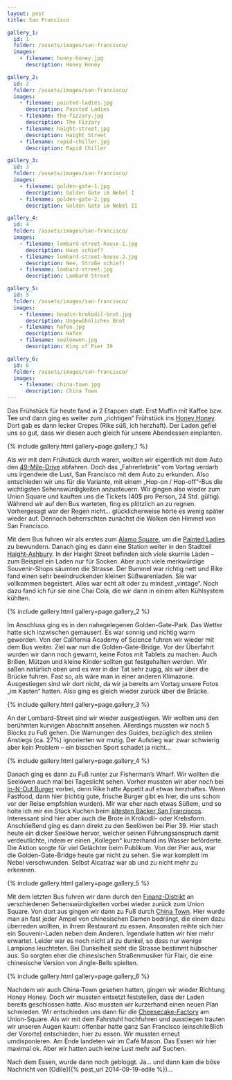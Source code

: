 ```yaml
---
layout: post
title: San Francisco

gallery_1:
  id: 1
  folder: /assets/images/san-francisco/
  images:
    - filename: honey-honey.jpg
      description: Honey Honey

gallery_2:
  id: 2
  folder: /assets/images/san-francisco/
  images:
    - filename: painted-ladies.jpg
      description: Painted Ladies
    - filename: the-fizzary.jpg
      description: The Fizzary
    - filename: haight-street.jpg
      description: Haight Street
    - filename: rapid-chiller.jpg
      description: Rapid Chiller

gallery_3:
  id: 3
  folder: /assets/images/san-francisco/
  images:
    - filename: golden-gate-1.jpg
      description: Golden Gate im Nebel I
    - filename: golden-gate-2.jpg
      description: Golden Gate im Nebel II

gallery_4:
  id: 4
  folder: /assets/images/san-francisco/
  images:
    - filename: lombard-street-house-1.jpg
      description: Haus schief?
    - filename: lombard-street-house-2.jpg
      description: Nee, Straße schief!
    - filename: lombard-street.jpg
      description: Lombard Street

gallery_5:
  id: 5
  folder: /assets/images/san-francisco/
  images:
    - filename: boudin-krokodil-brot.jpg
      description: Ungewöhnliches Brot
    - filename: hafen.jpg
      description: Hafen
    - filename: seeloewen.jpg
      description: King of Pier 39

gallery_6:
  id: 6
  folder: /assets/images/san-francisco/
  images:
    - filename: china-town.jpg
      description: China Town
---
```


Das Frühstück für heute fand in 2 Etappen statt: Erst Muffin mit Kaffee bzw. Tee und dann ging es weiter zum „richtigen“ Frühstück ins [Honey Honey][honeyhoney]. Dort gab es dann lecker Crepes (Rike süß, ich herzhaft). Der Laden gefiel uns so gut, dass wir diesen auch gleich für unsere Abendessen einplanten.

{% include gallery.html gallery=page.gallery_1 %}

Als wir mit dem Frühstück durch waren, wollten wir eigentlich mit dem Auto den [49-Mile-Drive][49-mile-drive] abfahren. Doch das „Fahrerlebnis“ vom Vortag verdarb uns irgendwie die Lust, San Francisco mit dem Auto zu erkunden. Also entschieden wir uns für die Variante, mit einem „Hop-on / Hop-off“-Bus die wichtigsten Sehenswürdigkeiten anzusteuern. Wir gingen also wieder zum Union Square und kauften uns die Tickets (40\$ pro Person, 24 Std. gültig). Während wir auf den Bus warteten, fing es plötzlich an zu regnen. Vorhergesagt war der Regen nicht… glücklicherweise hörte es wenig später wieder auf. Dennoch beherrschten zunächst die Wolken den Himmel von San Francisco.

Mit dem Bus fuhren wir als erstes zum [Alamo Square][alamo-square], um die [Painted Ladies][painted-ladies] zu bewundern. Danach ging es dann eine Station weiter in den Stadtteil [Haight-Ashbury][haight-ashbury]. In der Haight Street befinden sich viele skurrile Läden – zum Beispiel ein Laden nur für Socken. Aber auch viele merkwürdige Souvenir-Shops säumten die Strasse. Der Bummel war richtig nett und Rike fand einen sehr beeindruckenden kleinen Süßwarenladen. Sie war vollkommen begeistert. Alles war echt alt oder zu mindest „vintage“. Noch dazu fand ich für sie eine Chai Cola, die wir dann in einem alten Kühlsystem kühlten.

{% include gallery.html gallery=page.gallery_2 %}

Im Anschluss ging es in den nahegelegenen Golden-Gate-Park. Das Wetter hatte sich inzwischen gemausert. Es war sonnig und richtig warm geworden. Von der California Academy of Science fuhren wir wieder mit dem Bus weiter. Ziel war nun die Golden-Gate-Bridge. Vor der Überfahrt wurden wir dann noch gewarnt, keine Fotos mit Tablets zu machen. Auch Brillen, Mützen und kleine Kinder sollten gut festgehalten werden. Wir saßen natürlich oben und es war in der Tat sehr zugig, als wir über die Brücke fuhren. Fast so, als wäre man in einer anderen Klimazone. Ausgestiegen sind wir dort nicht, da wir ja bereits am Vortag unsere Fotos „im Kasten“ hatten. Also ging es gleich wieder zurück über die Brücke.

{% include gallery.html gallery=page.gallery_3 %}

An der Lombard-Street sind wir wieder ausgestiegen. Wir wollten uns den berühmten kurvigen Abschnitt ansehen. Allerdings mussten wir noch 5 Blocks zu Fuß gehen. Die Warnungen des Guides, bezüglich des steilen Anstiegs (ca. 27%) ignorierten wir mutig. Der Aufstieg war zwar schwierig aber kein Problem – ein bisschen Sport schadet ja nicht…

{% include gallery.html gallery=page.gallery_4 %}

Danach ging es dann zu Fuß runter zur Fisherman’s Wharf. Wir wollten die Seelöwen auch mal bei Tageslicht sehen. Vorher mussten wir aber noch bei [In-N-Out Burger][in-out-burger] vorbei, denn Rike hatte Appetit auf etwas herzhaftes. Wenn Fastfood, dann hier (richtig gute, frische Burger gibt es hier, die uns schon vor der Reise empfohlen wurden). Mir war eher nach etwas Süßem, und so holte ich mir ein Stück Kuchen beim [ältesten Bäcker San Franciscos][boudin-bakery]. Interessant sind hier aber auch die Brote in Krokodil- oder Krebsform. Anschließend ging es dann direkt zu den Seelöwen bei Pier 39. Hier stach heute ein dicker Seelöwe hervor, welcher seinen Führungsanspruch damit verdeutlichte, indem er einen „Kollegen“ kurzerhand ins Wasser beförderte. Die Aktion sorgte für viel Gelächter beim Publikum. Von der Pier aus, war die Golden-Gate-Bridge heute gar nicht zu sehen. Sie war komplett im Nebel verschwunden. Selbst Alcatraz war ab und zu nicht mehr zu erkennen.

{% include gallery.html gallery=page.gallery_5 %}

Mit dem letzten Bus fuhren wir dann durch den [Finanz-Distrikt][financial-district] an verschiedenen Sehenswürdigkeiten vorbei wieder zurück zum Union Square. Von dort aus gingen wir dann zu Fuß durch [China Town][china-town]. Hier wurde man an fast jeder Ampel von chinesischen Damen bedrängt, die einem dazu überreden wollten, in ihrem Restaurant zu essen. Ansonsten reihte sich hier ein Souvenir-Laden neben dem Anderen. Irgendwie hatten wir hier mehr erwartet. Leider war es noch nicht all zu dunkel, so dass nur wenige Lampions leuchteten. Bei Dunkelheit sieht die Strasse bestimmt hübscher aus. So sorgten eher die chinesischen Straßenmusiker für Flair, die eine chinesische Version von Jingle-Bells spielten.

{% include gallery.html gallery=page.gallery_6 %}

Nachdem wir auch China-Town gesehen hatten, gingen wir wieder Richtung Honey Honey. Doch wir mussten entsetzt feststellen, dass der Laden bereits geschlossen hatte. Also mussten wir kurzerhand einen neuen Plan schmieden. Wir entschieden uns dann für die [Cheesecake-Factory][cheesecake-factory] am Union-Square. Als wir mit dem Fahrstuhl hochfuhren und ausstiegen trauten wir unseren Augen kaum: offenbar hatte ganz San Francisco (einschließlich der Vororte) entschieden, hier zu essen. Wir mussten erneut umdisponieren. Am Ende landeten wir im Café Mason. Das Essen wir hier maximal ok. Aber wir hatten auch keine Lust mehr auf Suchen.

Nach dem Essen, wurde dann noch gebloggt. Ja… und dann kam die böse Nachricht von [Odile]({% post_url 2014-09-19-odile %})…

[honeyhoney]: http://www.honeyhoneycafeandcrepery.com/
[49-mile-drive]: https://de.wikipedia.org/wiki/49-Mile_Scenic_Drive
[alamo-square]: https://de.wikipedia.org/wiki/Alamo_Square
[painted-ladies]: https://de.wikipedia.org/wiki/Painted_Ladies
[haight-ashbury]: https://de.wikipedia.org/wiki/Haight-Ashbury
[in-out-burger]: https://www.in-n-out.com/
[boudin-bakery]: https://boudinbakery.com/
[financial-district]: https://de.wikipedia.org/wiki/Financial_District_(San_Francisco)
[china-town]: https://de.wikipedia.org/wiki/Chinatown_(San_Francisco)
[cheesecake-factory]: https://www.thecheesecakefactory.com/
